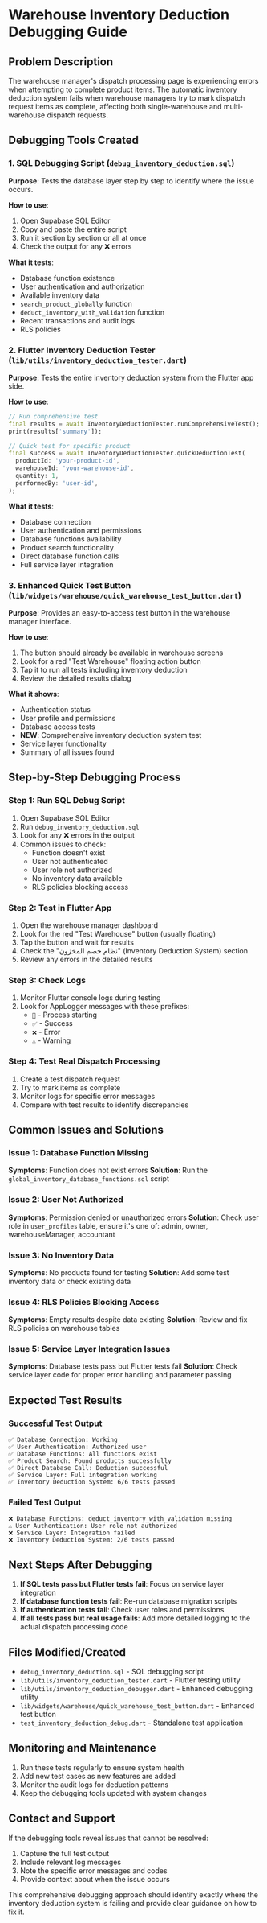 # Warehouse Inventory Deduction Debugging Guide

## Problem Description

The warehouse manager's dispatch processing page is experiencing errors when attempting to complete product items. The automatic inventory deduction system fails when warehouse managers try to mark dispatch request items as complete, affecting both single-warehouse and multi-warehouse dispatch requests.

## Debugging Tools Created

### 1. SQL Debugging Script (`debug_inventory_deduction.sql`)

**Purpose**: Tests the database layer step by step to identify where the issue occurs.

**How to use**:
1. Open Supabase SQL Editor
2. Copy and paste the entire script
3. Run it section by section or all at once
4. Check the output for any ❌ errors

**What it tests**:
- Database function existence
- User authentication and authorization
- Available inventory data
- `search_product_globally` function
- `deduct_inventory_with_validation` function
- Recent transactions and audit logs
- RLS policies

### 2. Flutter Inventory Deduction Tester (`lib/utils/inventory_deduction_tester.dart`)

**Purpose**: Tests the entire inventory deduction system from the Flutter app side.

**How to use**:
```dart
// Run comprehensive test
final results = await InventoryDeductionTester.runComprehensiveTest();
print(results['summary']);

// Quick test for specific product
final success = await InventoryDeductionTester.quickDeductionTest(
  productId: 'your-product-id',
  warehouseId: 'your-warehouse-id',
  quantity: 1,
  performedBy: 'user-id',
);
```

**What it tests**:
- Database connection
- User authentication and permissions
- Database functions availability
- Product search functionality
- Direct database function calls
- Full service layer integration

### 3. Enhanced Quick Test Button (`lib/widgets/warehouse/quick_warehouse_test_button.dart`)

**Purpose**: Provides an easy-to-access test button in the warehouse manager interface.

**How to use**:
1. The button should already be available in warehouse screens
2. Look for a red "Test Warehouse" floating action button
3. Tap it to run all tests including inventory deduction
4. Review the detailed results dialog

**What it shows**:
- Authentication status
- User profile and permissions
- Database access tests
- **NEW**: Comprehensive inventory deduction system test
- Service layer functionality
- Summary of all issues found

## Step-by-Step Debugging Process

### Step 1: Run SQL Debug Script

1. Open Supabase SQL Editor
2. Run `debug_inventory_deduction.sql`
3. Look for any ❌ errors in the output
4. Common issues to check:
   - Function doesn't exist
   - User not authenticated
   - User role not authorized
   - No inventory data available
   - RLS policies blocking access

### Step 2: Test in Flutter App

1. Open the warehouse manager dashboard
2. Look for the red "Test Warehouse" button (usually floating)
3. Tap the button and wait for results
4. Check the "نظام خصم المخزون" (Inventory Deduction System) section
5. Review any errors in the detailed results

### Step 3: Check Logs

1. Monitor Flutter console logs during testing
2. Look for AppLogger messages with these prefixes:
   - `🔄` - Process starting
   - `✅` - Success
   - `❌` - Error
   - `⚠️` - Warning

### Step 4: Test Real Dispatch Processing

1. Create a test dispatch request
2. Try to mark items as complete
3. Monitor logs for specific error messages
4. Compare with test results to identify discrepancies

## Common Issues and Solutions

### Issue 1: Database Function Missing
**Symptoms**: Function does not exist errors
**Solution**: Run the `global_inventory_database_functions.sql` script

### Issue 2: User Not Authorized
**Symptoms**: Permission denied or unauthorized errors
**Solution**: Check user role in `user_profiles` table, ensure it's one of: admin, owner, warehouseManager, accountant

### Issue 3: No Inventory Data
**Symptoms**: No products found for testing
**Solution**: Add some test inventory data or check existing data

### Issue 4: RLS Policies Blocking Access
**Symptoms**: Empty results despite data existing
**Solution**: Review and fix RLS policies on warehouse tables

### Issue 5: Service Layer Integration Issues
**Symptoms**: Database tests pass but Flutter tests fail
**Solution**: Check service layer code for proper error handling and parameter passing

## Expected Test Results

### Successful Test Output

```
✅ Database Connection: Working
✅ User Authentication: Authorized user
✅ Database Functions: All functions exist
✅ Product Search: Found products successfully
✅ Direct Database Call: Deduction successful
✅ Service Layer: Full integration working
✅ Inventory Deduction System: 6/6 tests passed
```

### Failed Test Output

```
❌ Database Functions: deduct_inventory_with_validation missing
⚠️ User Authentication: User role not authorized
❌ Service Layer: Integration failed
❌ Inventory Deduction System: 2/6 tests passed
```

## Next Steps After Debugging

1. **If SQL tests pass but Flutter tests fail**: Focus on service layer integration
2. **If database function tests fail**: Re-run database migration scripts
3. **If authentication tests fail**: Check user roles and permissions
4. **If all tests pass but real usage fails**: Add more detailed logging to the actual dispatch processing code

## Files Modified/Created

- `debug_inventory_deduction.sql` - SQL debugging script
- `lib/utils/inventory_deduction_tester.dart` - Flutter testing utility
- `lib/utils/inventory_deduction_debugger.dart` - Enhanced debugging utility
- `lib/widgets/warehouse/quick_warehouse_test_button.dart` - Enhanced test button
- `test_inventory_deduction_debug.dart` - Standalone test application

## Monitoring and Maintenance

1. Run these tests regularly to ensure system health
2. Add new test cases as new features are added
3. Monitor the audit logs for deduction patterns
4. Keep the debugging tools updated with system changes

## Contact and Support

If the debugging tools reveal issues that cannot be resolved:

1. Capture the full test output
2. Include relevant log messages
3. Note the specific error messages and codes
4. Provide context about when the issue occurs

This comprehensive debugging approach should identify exactly where the inventory deduction system is failing and provide clear guidance on how to fix it.
